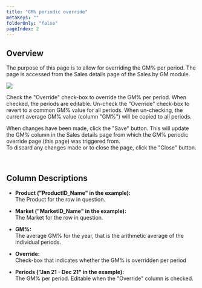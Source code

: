 ```yaml
---
title: "GM% periodic override"
metaKeys: ""
folderOnly: "false"
pageIndex: 2
---
```


## Overview
The purpose of this page is to allow for overriding the GM% per period. The page is accessed from the Sales details page of the Sales by GM module.
<br/>

![](https://profitbasedocs.blob.core.windows.net/plannerimages/gmovr.JPG)

Check the "Override" check-box to override the GM% per period. When checked, the periods are editable.
Un-check the "Override" check-box to revert to a common GM% value for all periods. When un-checking, the current average GM% value (column "GM%") will be copied to all periods.

When changes have been made, click the "Save" button. This will update the GM% column in the Sales details page from which the GM% periodic override page (this page) was triggered from.<br/>
To discard any changes made or to close the page, click the "Close" button.

<br/>

## Column Descriptions

- **Product ("ProductID_Name" in the example):**<br/>
The Product for the row in question.

- **Market ("MarketID_Name" in the example):**<br/>
The Market for the row in question.

- **GM%:**<br/>
The average GM% for the year, that is the arithmetic average of the individual periods.

- **Override:**<br/>
Check-box that indicates whether the GM% is overridden per period

- **Periods ("Jan 21 - Dec 21" in the example):**<br/>
The GM% per period. Editable when the "Override" column is checked.

<br/>
